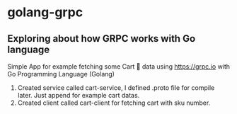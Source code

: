 # golang-grpc
## Exploring about how GRPC works with Go language

Simple App for example fetching some Cart 🛒  data using https://grpc.io with Go Programming Language (Golang)

1. Created service called cart-service, I defined .proto file for compile later. Just append for example cart datas.
2. Created client called cart-client for fetching cart with sku number. 
